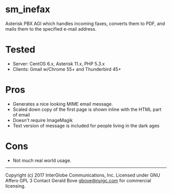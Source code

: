 # sm_inefax

Asterisk PBX AGI which handles incoming faxes, converts them to PDF, and mails them to the specified e-mail address.

# Tested
  * Server: CentOS 6.x, Asterisk 11.x, PHP 5.3.x
  * Clients: Gmail w/Chrome 55+ and Thunderbird 45+
    
# Pros
  * Generates a nice looking MIME email message.
  * Scaled down copy of the first page is shown inline with the HTML part of email
  * Doesn't require ImageMagik
  * Text version of message is included for people living in the dark ages
  
   
# Cons
   * Not much real world usage.
  
---  
Copyright (c) 2017 InterGlobe Communications, Inc.  Licensed under GNU Affero GPL 3
Contact Gerald Bove <gbove@nyigc.com> for commercial licensing.  
